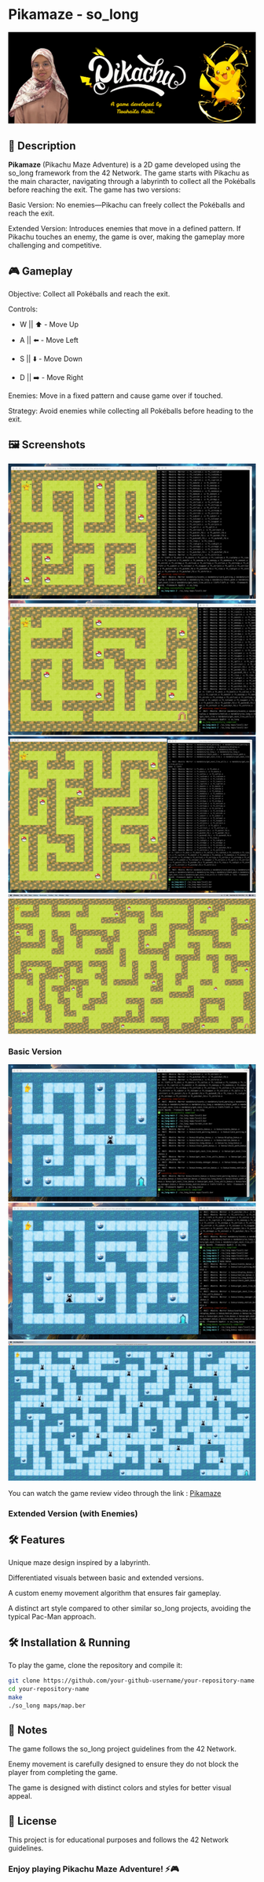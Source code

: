 # Pikamaze - so_long
![cover](screenshots/cover.png)
## 📝 Description

**Pikamaze** (Pikachu Maze Adventure) is a 2D game developed using the so_long framework from the 42 Network. The game starts with Pikachu as the main character, navigating through a labyrinth to collect all the Pokéballs before reaching the exit. The game has two versions:

Basic Version: No enemies—Pikachu can freely collect the Pokéballs and reach the exit.

Extended Version: Introduces enemies that move in a defined pattern. If Pikachu touches an enemy, the game is over, making the gameplay more challenging and competitive.

## 🎮 Gameplay

Objective: Collect all Pokéballs and reach the exit.

Controls:

- W || ⬆️ - Move Up

- A || ⬅️ - Move Left

- S || ⬇️ - Move Down

- D || ➡️ - Move Right

Enemies: Move in a fixed pattern and cause game over if touched.

Strategy: Avoid enemies while collecting all Pokéballs before heading to the exit.

## 🖼️ Screenshots
![1](screenshots/mandatory1.png)
![2](screenshots/mandatory2.png)
![3](screenshots/mandatory3.png)
![4](screenshots/mandatory4.png)

### Basic Version
![1](screenshots/bonus1.png)
![2](screenshots/bonus2.png)
![3](screenshots/bonus3.png)

You can watch the game review video through the link : [Pikamaze](https://www.linkedin.com/feed/update/urn:li:activity:7311086371476066304/)
### Extended Version (with Enemies)



## 🛠️ Features

Unique maze design inspired by a labyrinth.

Differentiated visuals between basic and extended versions.

A custom enemy movement algorithm that ensures fair gameplay.

A distinct art style compared to other similar so_long projects, avoiding the typical Pac-Man approach.

## 🛠️ Installation & Running

To play the game, clone the repository and compile it:
```zsh
git clone https://github.com/your-github-username/your-repository-name.git
cd your-repository-name
make
./so_long maps/map.ber
```

## 📌 Notes

The game follows the so_long project guidelines from the 42 Network.

Enemy movement is carefully designed to ensure they do not block the player from completing the game.

The game is designed with distinct colors and styles for better visual appeal.

## 📜 License

This project is for educational purposes and follows the 42 Network guidelines.

### Enjoy playing Pikachu Maze Adventure! ⚡🎮
